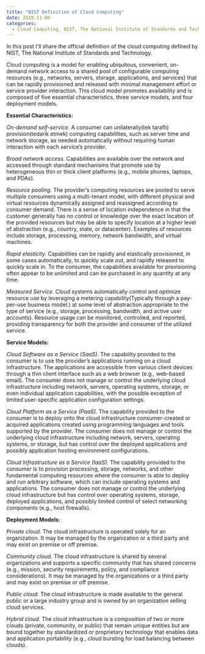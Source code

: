 ```yaml
---
title: "NIST Definition of Cloud Computing"
date: 2018-11-06
categories: 
  - Cloud Computing, NIST, The National Institute of Standards and Technology
---
```


In this post I'll share the official definition of the cloud computing defined by NIST, The National Institute of Standards and Technology. 

Cloud computing is a model for enabling ubiquitous, convenient, on-demand network access to a shared pool of configurable computing resources (e.g., networks, servers, storage, applications, and services) that can be rapidly provisioned and released with minimal management effort or service provider interaction. This cloud model promotes availability and is composed of five essential characteristics, three service models, and four deployment models.  

**Essential Characteristics:**

*On-demand self-service.* A consumer can unilaterally(tek taraflı) provision(tedarik etmek) computing capabilities, such as server time and network storage, as needed automatically without requiring human interaction with each service’s provider. 

*Broad network access.* Capabilities are available over the network and accessed through standard mechanisms that promote use by heterogeneous thin or thick client platforms (e.g., mobile phones, laptops, and PDAs). 

*Resource pooling.* The provider’s computing resources are pooled to serve multiple consumers using a multi-tenant model, with different physical and virtual resources dynamically assigned and reassigned according to consumer demand. There is a sense of location independence in that the customer generally has no control or knowledge over the exact location of the provided resources but may be able to specify location at a higher level of abstraction (e.g., country, state, or datacenter). Examples of resources include storage, processing, memory, network bandwidth, and virtual machines. 

*Rapid elasticity.* Capabilities can be rapidly and elastically provisioned, in some cases automatically, to quickly scale out, and rapidly released to quickly scale in. To the consumer, the capabilities available for provisioning often appear to be unlimited and can be purchased in any quantity at any time. 

*Measured Service.* Cloud systems automatically control and optimize resource use by leveraging a metering capability(Typically through a pay-per-use business model.) at some level of abstraction appropriate to the type of service (e.g., storage, processing, bandwidth, and active user accounts). Resource usage can be monitored, controlled, and reported, providing transparency for both the provider and consumer of the utilized service. 

**Service Models:**

*Cloud Software as a Service (SaaS).* The capability provided to the consumer is to use the provider’s applications running on a cloud infrastructure. The applications are accessible from various client devices through a thin client interface such as a web browser (e.g., web-based email). The consumer does not manage or control the underlying cloud infrastructure including network, servers, operating systems, storage, or even individual application capabilities, with the possible exception of limited user-specific application configuration settings. 

*Cloud Platform as a Service (PaaS).* The capability provided to the consumer is to deploy onto the cloud infrastructure consumer-created or acquired applications created using programming languages and tools supported by the provider. The consumer does not manage or control the underlying cloud infrastructure including network, servers, operating systems, or storage, but has control over the deployed applications and possibly application hosting environment configurations. 

*Cloud Infrastructure as a Service (IaaS).* The capability provided to the consumer is to provision processing, storage, networks, and other fundamental computing resources where the consumer is able to deploy and run arbitrary software, which can include operating systems and applications. The consumer does not manage or control the underlying cloud infrastructure but has control over operating systems, storage, deployed applications, and possibly limited control of select networking components (e.g., host firewalls). 

**Deployment Models:**

*Private cloud.* The cloud infrastructure is operated solely for an organization. It may be managed by the organization or a third party and may exist on premise or off premise. 

*Community cloud.* The cloud infrastructure is shared by several organizations and supports a specific community that has shared concerns (e.g., mission, security requirements, policy, and compliance considerations). It may be managed by the organizations or a third party and may exist on premise or off premise. 

*Public cloud.* The cloud infrastructure is made available to the general public or a large industry group and is owned by an organization selling cloud services. 

*Hybrid cloud.* The cloud infrastructure is a composition of two or more clouds (private, community, or public) that remain unique entities but are bound together by standardized or proprietary technology that enables data and application portability (e.g., cloud bursting for load balancing between clouds). 